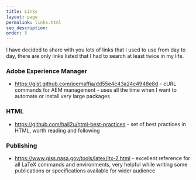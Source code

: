 ```yaml
---
title: Links
layout: page
permalink: links.html
seo_description:
order: 5
---
```


I have decided to share with you lots of links that I used to use from day to day, there are only links listed that I had to search at least twice in my life.

### Adobe Experience Manager

* <https://gist.github.com/joemaffia/dd55e4c43a24c4948e8d> - cURL commands for AEM management - uses all the time when I want to automate or install very large packages

### HTML

* <https://github.com/hail2u/html-best-practices> - set of best practices in HTML, worth reading and following

### Publishing

* <https://www.giss.nasa.gov/tools/latex/ltx-2.html> - excellent reference for all LaTeX commands and environments, very helpful while writing some publications or specifications available for wider audience
